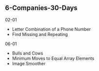 ## 6-Companies-30-Days

02-01
* Letter Combination of a Phone Number
* Find Missing and Repeating

06-01
* Bulls and Cows
* Minimum Moves to Equal Array Elements
* Image Smoother

